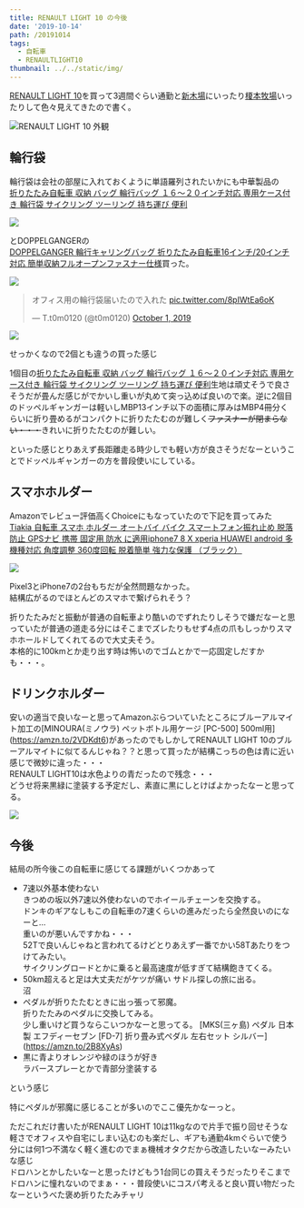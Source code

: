 ```yaml
---
title: RENAULT LIGHT 10 の今後
date: '2019-10-14'
path: /20191014
tags:
  - 自転車
  - RENAULTLIGHT10
thumbnail: ../../static/img/
---
```

[RENAULT LIGHT 10](https://amzn.to/2MBRcyH)を買って3週間ぐらい通勤と[新木場](https://recolog.tokyo/20190928/)にいったり[榎本牧場](https://recolog.tokyo/20191007/)いったりして色々見えてきたので書く。

![RENAULT LIGHT 10 外観](/img/img_20190928_131525.jpg)

## 輪行袋

輪行袋は会社の部屋に入れておくように単語羅列されたいかにも中華製品の\
[折りたたみ自転車 収納 バッグ 輪行バッグ １６〜２０インチ対応 専用ケース付き 輪行袋 サイクリング ツーリング 持ち運び 便利](https://amzn.to/2otQyLP)  

<a href="https://www.amazon.co.jp/gp/product/B07CG6WT8R/ref=as_li_ss_il?ie=UTF8&psc=1&linkCode=li2&tag=recolog-22&linkId=1f10ffabdf033ff1be2530464357fe79&language=ja_JP" target="_blank"><img border="0" src="//ws-fe.amazon-adsystem.com/widgets/q?_encoding=UTF8&ASIN=B07CG6WT8R&Format=_SL160_&ID=AsinImage&MarketPlace=JP&ServiceVersion=20070822&WS=1&tag=recolog-22&language=ja_JP" ></a><img src="https://ir-jp.amazon-adsystem.com/e/ir?t=recolog-22&language=ja_JP&l=li2&o=9&a=B07CG6WT8R" width="1" height="1" border="0" alt="" style="border:none !important; margin:0px !important;" />

とDOPPELGANGERの\
[DOPPELGANGER 輪行キャリングバッグ 折りたたみ自転車16インチ/20インチ対応 簡単収納フルオープンファスナー仕様](https://amzn.to/2qaC43P)買った。

<a href="https://www.amazon.co.jp/gp/product/B00LWULFUG/ref=as_li_ss_il?ie=UTF8&psc=1&linkCode=li2&tag=recolog-22&linkId=b8ad1f00db13d790bfa6c6daff8f8ec9&language=ja_JP" target="_blank"><img border="0" src="//ws-fe.amazon-adsystem.com/widgets/q?_encoding=UTF8&ASIN=B00LWULFUG&Format=_SL160_&ID=AsinImage&MarketPlace=JP&ServiceVersion=20070822&WS=1&tag=recolog-22&language=ja_JP" ></a><img src="https://ir-jp.amazon-adsystem.com/e/ir?t=recolog-22&language=ja_JP&l=li2&o=9&a=B00LWULFUG" width="1" height="1" border="0" alt="" style="border:none !important; margin:0px !important;" />

<blockquote class="twitter-tweet"><p lang="ja" dir="ltr">オフィス用の輪行袋届いたので入れた <a href="https://t.co/8pIWtEa6oK">pic.twitter.com/8pIWtEa6oK</a></p>&mdash; T.t0m0120 (@t0m0120) <a href="https://twitter.com/t0m0120/status/1178905319285481472?ref_src=twsrc%5Etfw">October 1, 2019</a></blockquote> <script async src="https://platform.twitter.com/widgets.js" charset="utf-8"></script>

![](/img/img_20191005_152837.jpg)

せっかくなので2個とも違うの買った感じ

1個目の[折りたたみ自転車 収納 バッグ 輪行バッグ １６〜２０インチ対応 専用ケース付き 輪行袋 サイクリング ツーリング 持ち運び 便利](https://amzn.to/2otQyLP)生地は頑丈そうで良さそうだが畳んだ感じがでかいし重いが丸めて突っ込めば良いので楽。逆に2個目のドッペルギャンガーは軽いしMBP13インチ以下の面積に厚みはMBP4冊分くらいに折り畳めるがコンパクトに折りたたむのが難しく~~ファスナーが閉まらない・・・~~きれいに折りたたむのが難しい。

といった感じとりあえず長距離走る時少しでも軽い方が良さそうだなーということでドッペルギャンガーの方を普段使いにしている。

## スマホホルダー

Amazonでレビュー評価高くChoiceにもなっていたので下記を買ってみた\
[Tiakia 自転車 スマホ ホルダー オートバイ バイク スマートフォン振れ止め 脱落防止 GPSナビ 携帯 固定用 防水 に適用iphone7 8 X xperia HUAWEI android 多機種対応 角度調整 360度回転 脱着簡単 強力な保護 （ブラック）](https://amzn.to/2nLSrD8)

<a href="https://www.amazon.co.jp/gp/product/B0725XHND1/ref=as_li_ss_il?ie=UTF8&psc=1&linkCode=li2&tag=recolog-22&linkId=3a34d4c7de5b51ace49fd2208c5a4eb2&language=ja_JP" target="_blank"><img border="0" src="//ws-fe.amazon-adsystem.com/widgets/q?_encoding=UTF8&ASIN=B0725XHND1&Format=_SL160_&ID=AsinImage&MarketPlace=JP&ServiceVersion=20070822&WS=1&tag=recolog-22&language=ja_JP" ></a><img src="https://ir-jp.amazon-adsystem.com/e/ir?t=recolog-22&language=ja_JP&l=li2&o=9&a=B0725XHND1" width="1" height="1" border="0" alt="" style="border:none !important; margin:0px !important;" />

Pixel3とiPhone7の2台もちだが全然問題なかった。\
結構広がるのでほとんどのスマホで繋げられそう？  

折りたたみだと振動が普通の自転車より酷いのでずれたりしそうで嫌だなーと思っていたが普通の道走る分にはそこまでズレたりもせず4点の爪もしっかりスマホホールドしてくれてるので大丈夫そう。\
本格的に100kmとか走り出す時は怖いのでゴムとかで一応固定しだすかも・・・。

## ドリンクホルダー

安いの適当で良いなーと思ってAmazonぶらついていたところにブルーアルマイト加工の[MINOURA(ミノウラ) ペットボトル用ケージ \[PC-500] 500ml用](https://amzn.to/2VDKdt6)があったのでもしかしてRENAULT LIGHT 10のブルーアルマイトに似てるんじゃね？？と思って買ったが結構こっちの色は青に近い感じで微妙に違った・・・\
RENAULT LIGHT10は水色よりの青だったので残念・・・\
どうせ将来黒緑に塗装する予定だし、素直に黒にしとけばよかったなーと思ってる。

<a href="https://www.amazon.co.jp/gp/product/B00B7076K4/ref=as_li_ss_il?ie=UTF8&th=1&linkCode=li2&tag=recolog-22&linkId=06a75a7db06708c3f431d75442331d6c&language=ja_JP" target="_blank"><img border="0" src="//ws-fe.amazon-adsystem.com/widgets/q?_encoding=UTF8&ASIN=B00B7076K4&Format=_SL160_&ID=AsinImage&MarketPlace=JP&ServiceVersion=20070822&WS=1&tag=recolog-22&language=ja_JP" ></a><img src="https://ir-jp.amazon-adsystem.com/e/ir?t=recolog-22&language=ja_JP&l=li2&o=9&a=B00B7076K4" width="1" height="1" border="0" alt="" style="border:none !important; margin:0px !important;" />

## 今後

結局の所今後この自転車に感じてる課題がいくつかあって

* 7速以外基本使わない\
  きつめの坂以外7速以外使わないのでホイールチェーンを交換する。\
  ドンキのギアなしもこの自転車の7速くらいの進みだったら全然良いのになーと...\
  重いのが悪いんですかね・・・\
  52Tで良いんじゃねと言われてるけどとりあえず一番でかい58Tあたりをつけてみたい。\
  サイクリングロードとかに乗ると最高速度が低すぎて結構飽きてくる。
* 50km超えると足は大丈夫だがケツが痛い
  サドル探しの旅に出る。\
  沼
* ペダルが折りたたむときに出っ張って邪魔。\
  折りたたみのペダルに交換してみる。\
  少し重いけど買うならこいつかなーと思ってる。 
  [MKS(三ヶ島) ペダル 日本製 エフディーセブン \[FD-7] 折り畳み式ペダル 左右セット シルバー](https://amzn.to/2B8XyAs)
* 黒に青よりオレンジや緑のほうが好き\
  ラバースプレーとかで青部分塗装する

という感じ

特にペダルが邪魔に感じることが多いのでここ優先かなーっと。

ただこれだけ書いたがRENAULT LIGHT 10は11kgなので片手で振り回せそうな軽さでオフィスや自宅にしまい込むのも楽だし、ギアも通勤4kmぐらいで使う分には何1つ不満なく軽く進むのでまぁ機械オタクだから改造したいなーみたいな感じ\
ドロハンとかしたいなーと思ったけどもう1台同じの買えそうだったりそこまでドロハンに憧れないのでまぁ・・・普段使いにコスパ考えると良い買い物だったなーというべた褒め折りたたみチャリ
